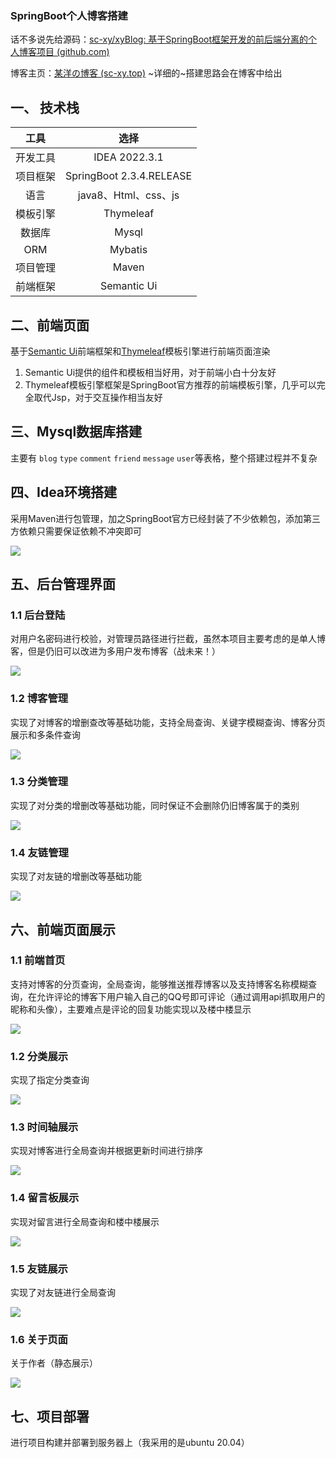### SpringBoot个人博客搭建

话不多说先给源码：[sc-xy/xyBlog: 基于SpringBoot框架开发的前后端分离的个人博客项目 (github.com)](https://github.com/sc-xy/xyBlog) 

博客主页：[某洋の博客 (sc-xy.top)](http://springblog.sc-xy.top/) ~详细的~搭建思路会在博客中给出

## 一、 技术栈

|   工具   |           选择           |
| :------: | :----------------------: |
| 开发工具 |      IDEA 2022.3.1       |
| 项目框架 | SpringBoot 2.3.4.RELEASE |
|   语言   |   java8、Html、css、js   |
| 模板引擎 |        Thymeleaf         |
|  数据库  |          Mysql           |
|   ORM    |         Mybatis          |
| 项目管理 |          Maven           |
| 前端框架 |       Semantic Ui        |

## 二、前端页面

基于[Semantic Ui](https://semantic-ui.com/)前端框架和[Thymeleaf](https://www.thymeleaf.org/)模板引擎进行前端页面渲染

1. Semantic Ui提供的组件和模板相当好用，对于前端小白十分友好
2. Thymeleaf模板引擎框架是SpringBoot官方推荐的前端模板引擎，几乎可以完全取代Jsp，对于交互操作相当友好

## 三、Mysql数据库搭建

主要有 `blog` `type` `comment` `friend` `message` `user`等表格，整个搭建过程并不复杂

## 四、Idea环境搭建

采用Maven进行包管理，加之SpringBoot官方已经封装了不少依赖包，添加第三方依赖只需要保证依赖不冲突即可

![](https://gcore.jsdelivr.net/gh/sc-xy/Blogimg@main/img/20230315234343.png)

## 五、后台管理界面

### 1.1 后台登陆

对用户名密码进行校验，对管理员路径进行拦截，虽然本项目主要考虑的是单人博客，但是仍旧可以改进为多用户发布博客（战未来！）

![](https://gcore.jsdelivr.net/gh/sc-xy/Blogimg@main/img/20230315234440.png)

### 1.2 博客管理

实现了对博客的增删查改等基础功能，支持全局查询、关键字模糊查询、博客分页展示和多条件查询

![](https://gcore.jsdelivr.net/gh/sc-xy/Blogimg@main/img/20230315234529.png)

### 1.3 分类管理

实现了对分类的增删改等基础功能，同时保证不会删除仍旧博客属于的类别

![](https://gcore.jsdelivr.net/gh/sc-xy/Blogimg@main/img/20230315234618.png)

### 1.4 友链管理

实现了对友链的增删改等基础功能

![](https://gcore.jsdelivr.net/gh/sc-xy/Blogimg@main/img/20230315234640.png)

## 六、前端页面展示

### 1.1 前端首页

支持对博客的分页查询，全局查询，能够推送推荐博客以及支持博客名称模糊查询，在允许评论的博客下用户输入自己的QQ号即可评论（通过调用api抓取用户的昵称和头像），主要难点是评论的回复功能实现以及楼中楼显示

![](https://gcore.jsdelivr.net/gh/sc-xy/Blogimg@main/img/20230315234744.png)

### 1.2 分类展示

实现了指定分类查询

![](https://gcore.jsdelivr.net/gh/sc-xy/Blogimg@main/img/20230315234836.png)

### 1.3 时间轴展示

实现对博客进行全局查询并根据更新时间进行排序

![](https://gcore.jsdelivr.net/gh/sc-xy/Blogimg@main/img/20230315234903.png)

### 1.4 留言板展示

实现对留言进行全局查询和楼中楼展示

![](https://gcore.jsdelivr.net/gh/sc-xy/Blogimg@main/img/20230315234935.png)

### 1.5 友链展示

实现了对友链进行全局查询

![](https://gcore.jsdelivr.net/gh/sc-xy/Blogimg@main/img/20230315235001.png)

### 1.6 关于页面

关于作者（静态展示）

![](https://gcore.jsdelivr.net/gh/sc-xy/Blogimg@main/img/20230315235023.png)

## 七、项目部署

进行项目构建并部署到服务器上（我采用的是ubuntu 20.04）